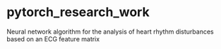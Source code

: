 # pytorch_research_work
Neural network algorithm for the analysis of heart rhythm disturbances based on an ECG feature matrix
